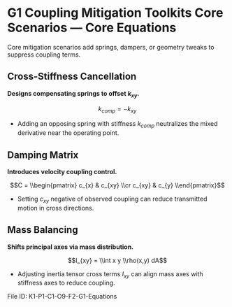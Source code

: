 # G1 Coupling Mitigation Toolkits Core Scenarios — Core Equations

Core mitigation scenarios add springs, dampers, or geometry tweaks to suppress coupling terms.

## Cross-Stiffness Cancellation
**Designs compensating springs to offset $k_{xy}$.**

$$k_{comp} = -k_{xy}$$

- Adding an opposing spring with stiffness $k_{comp}$ neutralizes the mixed derivative near the operating point.
## Damping Matrix
**Introduces velocity coupling control.**

$$C = \\begin{pmatrix} c_{x} & c_{xy} \\cr c_{xy} & c_{y} \\end{pmatrix}$$

- Setting $c_{xy}$ negative of observed coupling can reduce transmitted motion in cross directions.
## Mass Balancing
**Shifts principal axes via mass distribution.**

$$I_{xy} = \\int x y \\rho(x,y) dA$$

- Adjusting inertia tensor cross terms $I_{xy}$ can align mass axes with stiffness axes to reduce coupling.

File ID: K1-P1-C1-O9-F2-G1-Equations
